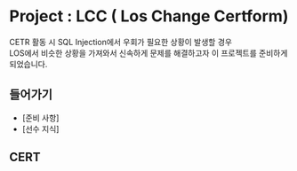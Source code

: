 # Project : LCC ( Los Change Certform)
CETR 활동 시 SQL Injection에서 우회가 필요한 상황이 발생할 경우<br>
LOS에서 비슷한 상황을 가져와서 신속하게 문제를 해결하고자 이 프로젝트를 준비하게 되었습니다.<br>

## 들어가기
* [준비 사항]<br>
* [선수 지식]<br>

## CERT
